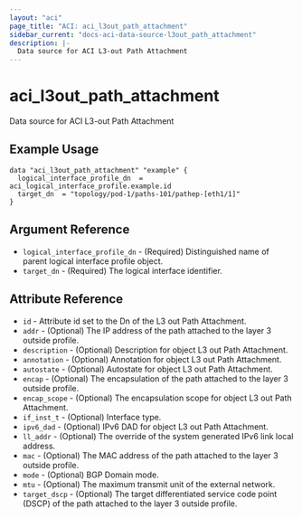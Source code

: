 ```yaml
---
layout: "aci"
page_title: "ACI: aci_l3out_path_attachment"
sidebar_current: "docs-aci-data-source-l3out_path_attachment"
description: |-
  Data source for ACI L3-out Path Attachment
---
```


# aci_l3out_path_attachment

Data source for ACI L3-out Path Attachment

## Example Usage

```hcl
data "aci_l3out_path_attachment" "example" {
  logical_interface_profile_dn  = aci_logical_interface_profile.example.id
  target_dn  = "topology/pod-1/paths-101/pathep-[eth1/1]"
}
```

## Argument Reference

- `logical_interface_profile_dn` - (Required) Distinguished name of parent logical interface profile object.
- `target_dn` - (Required) The logical interface identifier.

## Attribute Reference

- `id` - Attribute id set to the Dn of the L3 out Path Attachment.
- `addr` - (Optional) The IP address of the path attached to the layer 3 outside profile.
- `description` - (Optional) Description for object L3 out Path Attachment.
- `annotation` - (Optional) Annotation for object L3 out Path Attachment.
- `autostate` - (Optional) Autostate for object L3 out Path Attachment.
- `encap` - (Optional) The encapsulation of the path attached to the layer 3 outside profile.
- `encap_scope` - (Optional) The encapsulation scope for object L3 out Path Attachment.
- `if_inst_t` - (Optional) Interface type.
- `ipv6_dad` - (Optional) IPv6 DAD for object L3 out Path Attachment.
- `ll_addr` - (Optional) The override of the system generated IPv6 link local address.
- `mac` - (Optional) The MAC address of the path attached to the layer 3 outside profile.
- `mode` - (Optional) BGP Domain mode.
- `mtu` - (Optional) The maximum transmit unit of the external network.
- `target_dscp` - (Optional) The target differentiated service code point (DSCP) of the path attached to the layer 3 outside profile.
